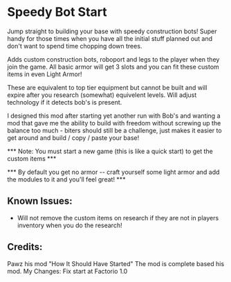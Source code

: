 Speedy Bot Start
====================


Jump straight to building your base with speedy construction bots! Super handy for those times when you have all the initial stuff planned out and don't want to spend time chopping down trees.

Adds custom construction bots, roboport and legs to the player when they join the game. All basic armor will get 3 slots and you can fit these custom items in even Light Armor!

These are equivalent to top tier equipment but cannot be built and will expire after you research (somewhat) equivelent levels. Will adjust technology if it detects bob's is present.


I designed this mod after starting yet another run with Bob's and wanting a mod that gave me the ability to build with freedom without screwing up the balance too much - biters should still be a challenge, just makes it easier to get around and build / copy / paste your base!


*** Note: You must start a new game (this is like a quick start) to get the custom items ***

*** By default you get no armor -- craft yourself some light armor and add the modules to it and you'll feel great! ***

Known Issues:
------------
 - Will not remove the custom items on research if they are not in players inventory when you do the research!


Credits:
------------
Pawz his mod "How It Should Have Started"
The mod is complete based his mod. 
My Changes: Fix start at Factorio 1.0
